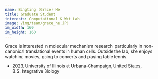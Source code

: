 ```yaml
---
name: Bingting (Grace) He
title: Graduate Student
interests: Computational & Wet Lab
image: /img/team/grace_he.JPG
im_width: 160
im_height: 160       
---
```

Grace is interested in molecular mechanism research, particularly in non-canonical translational events in human cells. Outside the lab, she enjoys watching movies, going to concerts and playing table tennis.

* 2023, University of Illinois at Urbana-Champaign, United States,  
B.S. Integrative Biology  


